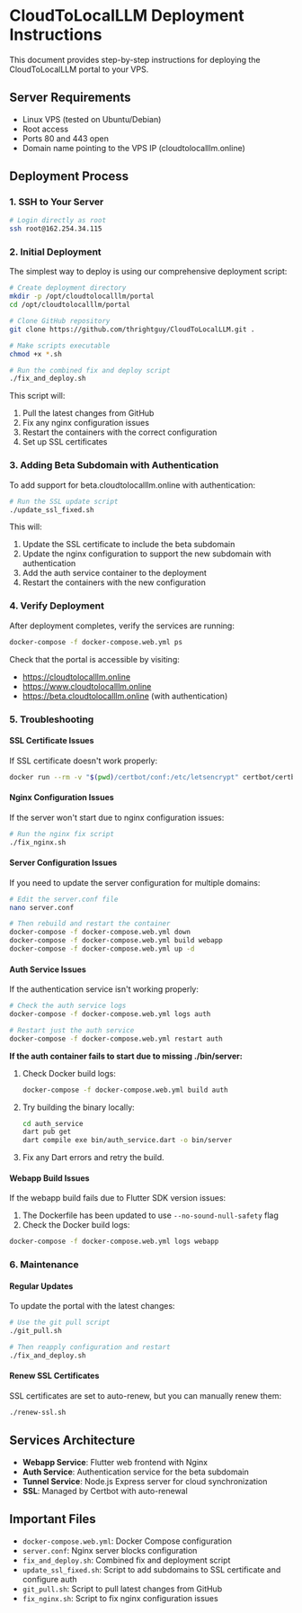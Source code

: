 # CloudToLocalLLM Deployment Instructions

This document provides step-by-step instructions for deploying the CloudToLocalLLM portal to your VPS.

## Server Requirements
- Linux VPS (tested on Ubuntu/Debian)
- Root access
- Ports 80 and 443 open
- Domain name pointing to the VPS IP (cloudtolocalllm.online)

## Deployment Process

### 1. SSH to Your Server
```bash
# Login directly as root
ssh root@162.254.34.115
```

### 2. Initial Deployment

The simplest way to deploy is using our comprehensive deployment script:

```bash
# Create deployment directory
mkdir -p /opt/cloudtolocalllm/portal
cd /opt/cloudtolocalllm/portal

# Clone GitHub repository
git clone https://github.com/thrightguy/CloudToLocalLLM.git .

# Make scripts executable
chmod +x *.sh

# Run the combined fix and deploy script
./fix_and_deploy.sh
```

This script will:
1. Pull the latest changes from GitHub
2. Fix any nginx configuration issues
3. Restart the containers with the correct configuration
4. Set up SSL certificates

### 3. Adding Beta Subdomain with Authentication

To add support for beta.cloudtolocalllm.online with authentication:

```bash
# Run the SSL update script
./update_ssl_fixed.sh
```

This will:
1. Update the SSL certificate to include the beta subdomain
2. Update the nginx configuration to support the new subdomain with authentication
3. Add the auth service container to the deployment
4. Restart the containers with the new configuration

### 4. Verify Deployment

After deployment completes, verify the services are running:

```bash
docker-compose -f docker-compose.web.yml ps
```

Check that the portal is accessible by visiting:
- https://cloudtolocalllm.online
- https://www.cloudtolocalllm.online
- https://beta.cloudtolocalllm.online (with authentication)

### 5. Troubleshooting

#### SSL Certificate Issues
If SSL certificate doesn't work properly:
```bash
docker run --rm -v "$(pwd)/certbot/conf:/etc/letsencrypt" certbot/certbot certificates
```

#### Nginx Configuration Issues
If the server won't start due to nginx configuration issues:
```bash
# Run the nginx fix script
./fix_nginx.sh
```

#### Server Configuration Issues
If you need to update the server configuration for multiple domains:
```bash
# Edit the server.conf file
nano server.conf

# Then rebuild and restart the container
docker-compose -f docker-compose.web.yml down
docker-compose -f docker-compose.web.yml build webapp
docker-compose -f docker-compose.web.yml up -d
```

#### Auth Service Issues
If the authentication service isn't working properly:
```bash
# Check the auth service logs
docker-compose -f docker-compose.web.yml logs auth

# Restart just the auth service
docker-compose -f docker-compose.web.yml restart auth
```

**If the auth container fails to start due to missing ./bin/server:**
1. Check Docker build logs:
   ```bash
   docker-compose -f docker-compose.web.yml build auth
   ```
2. Try building the binary locally:
   ```bash
   cd auth_service
   dart pub get
   dart compile exe bin/auth_service.dart -o bin/server
   ```
3. Fix any Dart errors and retry the build.

#### Webapp Build Issues
If the webapp build fails due to Flutter SDK version issues:
1. The Dockerfile has been updated to use `--no-sound-null-safety` flag
2. Check the Docker build logs:
```bash
docker-compose -f docker-compose.web.yml logs webapp
```

### 6. Maintenance

#### Regular Updates
To update the portal with the latest changes:
```bash
# Use the git pull script
./git_pull.sh

# Then reapply configuration and restart
./fix_and_deploy.sh
```

#### Renew SSL Certificates
SSL certificates are set to auto-renew, but you can manually renew them:
```bash
./renew-ssl.sh
```

## Services Architecture

- **Webapp Service**: Flutter web frontend with Nginx
- **Auth Service**: Authentication service for the beta subdomain
- **Tunnel Service**: Node.js Express server for cloud synchronization
- **SSL**: Managed by Certbot with auto-renewal

## Important Files

- `docker-compose.web.yml`: Docker Compose configuration
- `server.conf`: Nginx server blocks configuration
- `fix_and_deploy.sh`: Combined fix and deployment script
- `update_ssl_fixed.sh`: Script to add subdomains to SSL certificate and configure auth
- `git_pull.sh`: Script to pull latest changes from GitHub
- `fix_nginx.sh`: Script to fix nginx configuration issues 